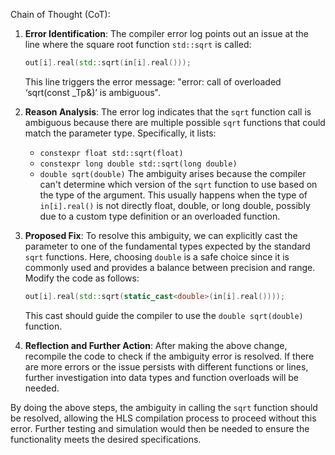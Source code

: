 Chain of Thought (CoT):

1. **Error Identification**: The compiler error log points out an issue at the line where the square root function `std::sqrt` is called:
   ```cpp
   out[i].real(std::sqrt(in[i].real()));
   ```
   This line triggers the error message: "error: call of overloaded ‘sqrt(const _Tp&)’ is ambiguous".

2. **Reason Analysis**: The error log indicates that the `sqrt` function call is ambiguous because there are multiple possible `sqrt` functions that could match the parameter type. Specifically, it lists:
   - `constexpr float std::sqrt(float)`
   - `constexpr long double std::sqrt(long double)`
   - `double sqrt(double)`
   The ambiguity arises because the compiler can't determine which version of the `sqrt` function to use based on the type of the argument. This usually happens when the type of `in[i].real()` is not directly float, double, or long double, possibly due to a custom type definition or an overloaded function.

3. **Proposed Fix**: To resolve this ambiguity, we can explicitly cast the parameter to one of the fundamental types expected by the standard `sqrt` functions. Here, choosing `double` is a safe choice since it is commonly used and provides a balance between precision and range. Modify the code as follows:
   ```cpp
   out[i].real(std::sqrt(static_cast<double>(in[i].real())));
   ```
   This cast should guide the compiler to use the `double sqrt(double)` function.

4. **Reflection and Further Action**: After making the above change, recompile the code to check if the ambiguity error is resolved. If there are more errors or the issue persists with different functions or lines, further investigation into data types and function overloads will be needed.

By doing the above steps, the ambiguity in calling the `sqrt` function should be resolved, allowing the HLS compilation process to proceed without this error. Further testing and simulation would then be needed to ensure the functionality meets the desired specifications.